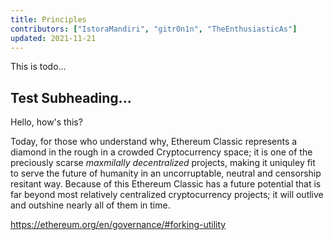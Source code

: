 ```yaml
---
title: Principles
contributors: ["IstoraMandiri", "gitr0n1n", "TheEnthusiasticAs"]
updated: 2021-11-21
---
```


This is todo...

## Test Subheading...

Hello, how's this?

Today, for those who understand why, Ethereum Classic represents a diamond in the rough in a crowded Cryptocurrency space; it is one of the preciously scarse _maxmilally decentralized_ projects, making it uniquley fit to serve the future of humanity in an uncorruptable, neutral and censorship resitant way. Because of this Ethereum Classic has a future potential that is far beyond most relatively centralized cryptocurrency projects; it will outlive and outshine nearly all of them in time.

https://ethereum.org/en/governance/#forking-utility

